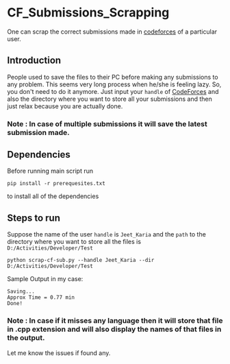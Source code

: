 # CF_Submissions_Scrapping
One can scrap the correct submissions made in [codeforces](https://codeforces.com/) of a particular user.

## Introduction
People used to save the files to their PC before making any submissions to any problem. This seems very long process when he/she is feeling lazy. So, you don't need to do it anymore. Just input your ```handle``` of [CodeForces](https://codeforces.com/) and also the directory where you want to store all your submissions and then just relax because you are actually done.

### Note : In case of multiple submissions it will save the latest submission made.

## Dependencies
Before running main script run
```
pip install -r prerequesites.txt
```
to install all of the dependencies

## Steps to run
Suppose the name of the user ```handle``` is ```Jeet_Karia``` and the ```path``` to the directory where you want to store all the files is ```D:/Activities/Developer/Test```

```
python scrap-cf-sub.py --handle Jeet_Karia --dir D:/Activities/Developer/Test
```

Sample Output in my case:
```
Saving...
Approx Time = 0.77 min
Done!
```

### Note : In case if it misses any language then it will store that file in .cpp extension and will also display the names of that files in the output.
Let me know the issues if found any.
